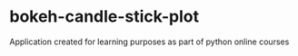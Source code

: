 # bokeh-candle-stick-plot
Application created for learning purposes as part of python online courses

